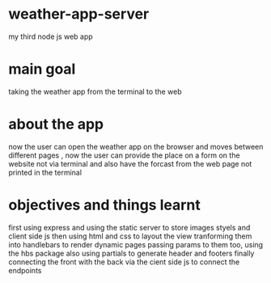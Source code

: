 # weather-app-server
my third node js web app
# main goal
taking the weather app from the terminal to the web
# about the app
now the user can open the weather app on the browser and moves between different pages , now the user can provide 
the place on a form on the website not via terminal and also have the forcast from the web page not printed in the terminal
# objectives and things learnt
first using express and using the static server to store images styels and client side js
then using html and css to layout the view 
tranforming them into handlebars to render dynamic pages passing params to them too, using the hbs package also using partials to generate header and footers
finally connecting the front with the back via the cient side js to connect the endpoints
